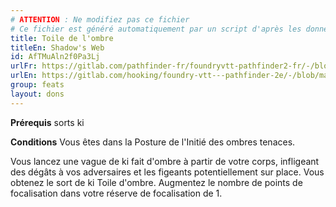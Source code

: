 ```yaml
---
# ATTENTION : Ne modifiez pas ce fichier
# Ce fichier est généré automatiquement par un script d'après les données du module Foundry VTT officiel et de sa traduction
title: Toile de l'ombre
titleEn: Shadow's Web
id: AfTMuAln2f0Pa3Lj
urlFr: https://gitlab.com/pathfinder-fr/foundryvtt-pathfinder2-fr/-/blob/master/data/feats/AfTMuAln2f0Pa3Lj.htm
urlEn: https://gitlab.com/hooking/foundry-vtt---pathfinder-2e/-/blob/master/packs/data/feats.db/shadow-s-web.json
group: feats
layout: dons
---
```

**Prérequis** sorts ki

**Conditions** Vous êtes dans la Posture de l'<a class="entity-link" data-pack="pf2e.feats-srd" data-id="QkKMile0qqmuVY67" draggable="true">Initié des ombres tenaces</a>.

Vous lancez une vague de ki fait d'ombre à partir de votre corps, infligeant des dégâts à vos adversaires et les figeants potentiellement sur place. Vous obtenez le sort de ki <a class="entity-link" data-pack="pf2e.spells-srd" data-id="n8eEXXAtguoErW0y" draggable="true">Toile d'ombre</a>. Augmentez le nombre de points de focalisation dans votre réserve de focalisation de 1.


